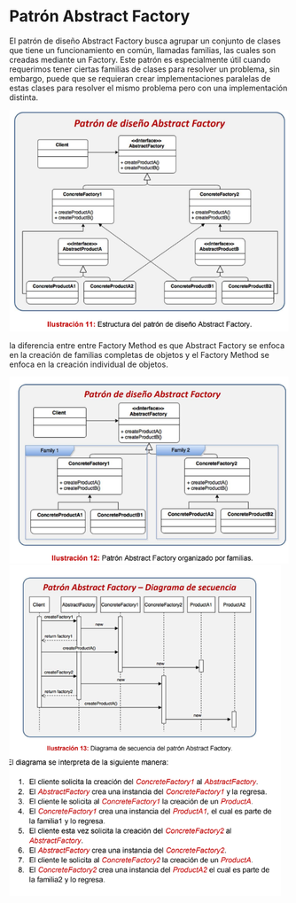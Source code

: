 # Patrón Abstract Factory
El patrón de diseño Abstract Factory busca agrupar un conjunto de clases que
tiene un funcionamiento en común, llamadas familias, las cuales son creadas
mediante un Factory. Este patrón es especialmente útil cuando requerimos tener
ciertas familias de clases para resolver un problema, sin embargo, puede que se
requieran crear implementaciones paralelas de estas clases para resolver el
mismo problema pero con una implementación distinta.

![img.png](imgs/img.png)

la diferencia entre entre Factory Method es que Abstract Factory se enfoca en
la creación de familias completas de objetos y el Factory Method se enfoca en la
creación individual de objetos.

![img_1.png](imgs/img_1.png)
![img_2.png](imgs/img_2.png)